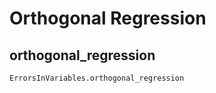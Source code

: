 # Orthogonal Regression

## orthogonal_regression

```@docs 
ErrorsInVariables.orthogonal_regression
```